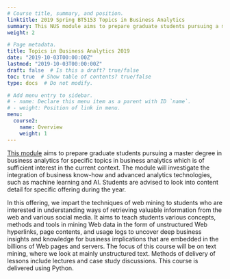 ```yaml
---
# Course title, summary, and position.
linktitle: 2019 Spring BT5153 Topics in Business Analytics
summary: This NUS module aims to prepare graduate students pursuing a master degree in business analytics for specific topics in business analytics which is of sufficient interest in the current context.
weight: 2

# Page metadata.
title: Topics in Business Analytics 2019
date: "2019-10-03T00:00:00Z"
lastmod: "2019-10-03T00:00:00Z"
draft: false  # Is this a draft? true/false
toc: true  # Show table of contents? true/false
type: docs  # Do not modify.

# Add menu entry to sidebar.
# - name: Declare this menu item as a parent with ID `name`.
# - weight: Position of link in menu.
menu:
  course2:
    name: Overview
    weight: 1
---
```

[This module](https://ivle.nus.edu.sg/V1/lms/public/view_moduleoutline.aspx?CourseID=9985C9EA-44B3-4463-B8AB-657514EC9DD3&ClickFrom=StuViewBtn) aims to prepare graduate students pursuing a master degree in business analytics for specific topics in business analytics which is of sufficient interest in the current context. The module will investigate the integration of business know-how and advanced analytics technologies, such as machine learning and AI. Students are advised to look into content detail for specific offering during the year.

In this offering, we impart the techniques of web mining to students who are interested in understanding ways of retrieving valuable information from the web and various social media. It aims to teach students various concepts, methods and tools in mining Web data in the form of unstructured Web hyperlinks, page contents, and usage logs to uncover deep business insights and knowledge for business implications that are embedded in the billions of Web pages and servers.  The focus of this course will be on text mining, where we look at mainly unstructured text. Methods of delivery of lessons include lectures and case study discussions. This course is delivered using Python.
